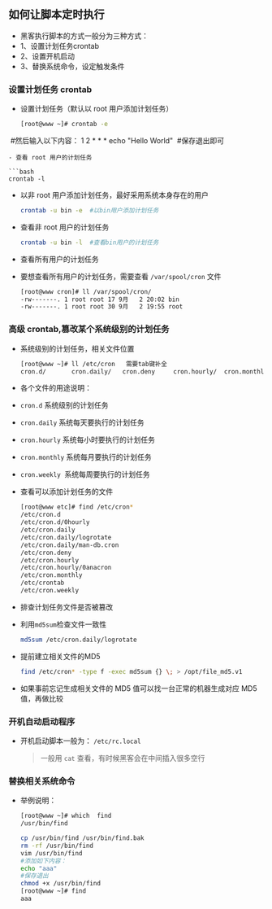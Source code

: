 ## 如何让脚本定时执行
- 黑客执行脚本的方式一般分为三种方式：
- 1、设置计划任务crontab
- 2、设置开机启动
- 3、替换系统命令，设定触发条件
  
### 设置计划任务 crontab
- 设置计划任务（默认以 root 用户添加计划任务）
  
  ```bash
  [root@www ~]# crontab -e
  #然后输入以下内容：
  1 2 * * *  echo "Hello World"
  #保存退出即可
  ```
- 查看 root 用户的计划任务
  
  ```bash
  crontab -l
  ```
- 以非 root 用户添加计划任务，最好采用系统本身存在的用户
  
  ```bash
  crontab -u bin -e  #以bin用户添加计划任务
  ```
- 查看非 root 用户的计划任务
  
  ```bash
  crontab -u bin -l  #查看bin用户的计划任务
  ```
- 查看所有用户的计划任务
- 要想查看所有用户的计划任务，需要查看 `/var/spool/cron` 文件
    ```bash
    [root@www cron]# ll /var/spool/cron/
    -rw-------. 1 root root 17 9月   2 20:02 bin
    -rw-------. 1 root root 30 9月   2 19:55 root
    ```

### 高级 crontab,篡改某个系统级别的计划任务
- 系统级别的计划任务，相关文件位置
  
  ```bash
  [root@www ~]# ll /etc/cron   需要tab键补全
  cron.d/       cron.daily/   cron.deny     cron.hourly/  cron.monthly/ crontab     cron.weekly/
  ```
- 各个文件的用途说明：
- `cron.d`       系统级别的计划任务
- `cron.daily`   系统每天要执行的计划任务
- `cron.hourly`  系统每小时要执行的计划任务
- `cron.monthly` 系统每月要执行的计划任务
- `cron.weekly`  系统每周要执行的计划任务

- 查看可以添加计划任务的文件
  
  ```bash
  [root@www etc]# find /etc/cron*
  /etc/cron.d
  /etc/cron.d/0hourly
  /etc/cron.daily
  /etc/cron.daily/logrotate
  /etc/cron.daily/man-db.cron
  /etc/cron.deny
  /etc/cron.hourly
  /etc/cron.hourly/0anacron
  /etc/cron.monthly
  /etc/crontab
  /etc/cron.weekly
  ```
- 排查计划任务文件是否被篡改
- 利用`md5sum`检查文件一致性
  
  ```bash
  md5sum /etc/cron.daily/logrotate
  ```
- 提前建立相关文件的MD5
  
  ```bash
  find /etc/cron* -type f -exec md5sum {} \; > /opt/file_md5.v1
  ```
- 如果事前忘记生成相关文件的 MD5 值可以找一台正常的机器生成对应 MD5 值，再做比较

### 开机自动启动程序
- 开机启动脚本一般为： `/etc/rc.local`
  
  > 一般用 `cat` 查看，有时候黑客会在中间插入很多空行

### 替换相关系统命令
- 举例说明：
  
  ```bash
  [root@www ~]# which  find
  /usr/bin/find
  ```
  
  ```bash
  cp /usr/bin/find /usr/bin/find.bak
  rm -rf /usr/bin/find
  vim /usr/bin/find
  #添加如下内容：
  echo "aaa"
  #保存退出
  chmod +x /usr/bin/find
  [root@www ~]# find
  aaa
  ```
  


